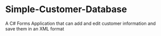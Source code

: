 # Simple-Customer-Database
A C# Forms Application that can add and edit customer information and save them in an XML format
